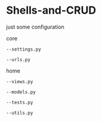 # Shells-and-CRUD
just some configuration 

core 

    --settings.py
  
    --urls.py
  
home

    --views.py
  
    --models.py
  
    --tests.py
  
    --utils.py
